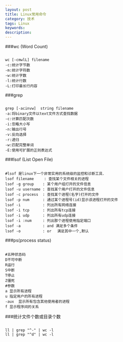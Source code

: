 ```yaml
---
layout: post
title: Linux常用命令
category: 技术
tags: Linux
keywords: 
description: 
---
```


###wc (Word Count)

```

wc [-cmwlL] filename 
-c:统计字节数
-m:统计字符数
-w:统计字数
-l:统计行数
-L:打印最长行内容
```

###grep
```

grep [-acinvw]  string filename
-a:将binary文件以text文件方式查找数据
-c:计算匹配次数　
-i:忽略大小写
-n:输出行号
-v:反向选择
-r:递归
-w:匹配完整单词
-E:使用可扩展的正则表达式
```

###lsof (List Open File)

```

#lsof 是linux下一个非常实用的系统级的监控和诊断工具．
lsof filename　   : 查找某个文件相关的进程
lsof -g group    : 某个用户组打开的文件信息
lsof -u username : 查找某个用户打开的文件信息
lsof -c process  : 查找某个进程(名字)打开的文件
lsof -p num      : 通过某个进程号(id)显示该进程打开的文件
lsof -i          : 列出所有网络连接
lsof -i tcp      : 列出所有tcp连接
lsof -i udp      : 列出所有udp连接
lsof -i :num     : 列出那个进程使用指定端口
lsof -a          : and 满足多个条件
lsof -o          : or 　满足其中一个,默认
```

###ps(process status)
```

#五种状态码
D不可中断
R运行
S中断
T停止
Z僵死
#参数
a 显示所有进程
u 指定用户的所有进程
-aux  显示所有包含其他使用者的进程
f 显示程序间的关系
```

###统计文件个数或目录个数
```

ll | grep "^-" | wc -l
ll | grep "^d" | wc -l
```
